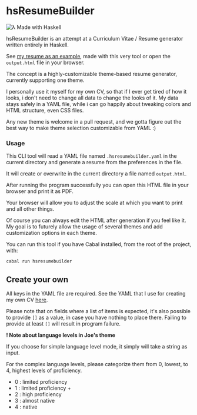 # hsResumeBuilder

![λ Made with Haskell](https://img.shields.io/badge/%CE%BB%20haskell-%20-blueviolet)

hsResumeBuilder is an attempt at a Curriculum Vitae / Resume generator written entirely in Haskell.

See [my resume as an example](https://drive.google.com/file/d/1a_slYffLHkftaimTSmW1iWCTroNAiZC8/view?usp=sharing), made with this very tool or open the `output.html` file in your browser.

The concept is a highly-customizable theme-based resume generator, currently supporting one theme.

I personally use it myself for my own CV, so that if I ever get tired of how it looks, i don't need to change all data to change the looks of it. My data stays safely in a YAML file, while i can go happily about tweaking colors and HTML structure, even CSS files. 

Any new theme is welcome in a pull request, and we gotta figure out the best way to make theme selection customizable from YAML :) 

### Usage

This CLI tool will read a YAML file named `.hsresumebuilder.yaml` in the current directory and generate a resume from the preferences in the file.

It will create or overwrite in the current directory a file named `output.html`. 

After running the program successfully you can open this HTML file in your browser and print it as PDF. 

Your browser will allow you to adjust the scale at which you want to print and all other things.

Of course you can always edit the HTML after generation if you feel like it. My goal is to futurely allow the usage of several themes and add customization options in each theme.

You can run this tool if you have Cabal installed, from the root of the project, with:

```
cabal run hsresumebuilder
```



## Create your own

All keys in the YAML file are required.
See the YAML that I use for creating my own CV [here](.hsresumebuilder.yaml).

Please note that on fields where a list of items is expected, it's also possible to provide `[]` as a value, in case you have nothing to place there.
Failing to provide at least `[]` will result in program failure.

**! Note about language levels in Joe's theme**

If you choose for simple language level mode, it simply will take a string as input.

For the complex language levels, please categorize them from 0, lowest, to 4, highest levels of proficiency.

- 0 : limited proficiency
- 1 : limited proficiency +
- 2 : high proficiency
- 3 : almost native
- 4 : native

